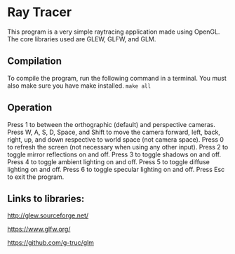 # Ray Tracer
This program is a very simple raytracing application made using OpenGL. The core libraries used are GLEW, GLFW, and GLM.

## Compilation
To compile the program, run the following command in a terminal. You must also make sure you have make installed. ```make all```

## Operation
Press 1 to between the orthographic (default) and perspective cameras.
Press W, A, S, D, Space, and Shift to move the camera forward, left, back, right, up, and down respective to world space (not camera space).
Press 0 to refresh the screen (not necessary when using any other input).
Press 2 to toggle mirror reflections on and off.
Press 3 to toggle shadows on and off.
Press 4 to toggle ambient lighting on and off.
Press 5 to toggle diffuse lighting on and off.
Press 6 to toggle specular lighting on and off.
Press Esc to exit the program.

## Links to libraries:
http://glew.sourceforge.net/

https://www.glfw.org/

https://github.com/g-truc/glm
